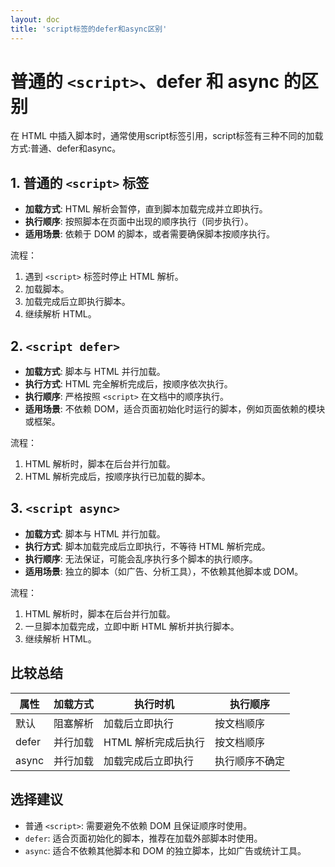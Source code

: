 ```yaml
---
layout: doc
title: 'script标签的defer和async区别'
---
```


# 普通的 `<script>`、defer 和 async 的区别

在 HTML 中插入脚本时，通常使用script标签引用，script标签有三种不同的加载方式:普通、defer和async。

## 1. 普通的 `<script>` 标签

- **加载方式**: HTML 解析会暂停，直到脚本加载完成并立即执行。
- **执行顺序**: 按照脚本在页面中出现的顺序执行（同步执行）。
- **适用场景**: 依赖于 DOM 的脚本，或者需要确保脚本按顺序执行。

流程：
1. 遇到 `<script>` 标签时停止 HTML 解析。
2. 加载脚本。
3. 加载完成后立即执行脚本。
4. 继续解析 HTML。

## 2. `<script defer>`

- **加载方式**: 脚本与 HTML 并行加载。
- **执行方式**: HTML 完全解析完成后，按顺序依次执行。
- **执行顺序**: 严格按照 `<script>` 在文档中的顺序执行。
- **适用场景**: 不依赖 DOM，适合页面初始化时运行的脚本，例如页面依赖的模块或框架。

流程：
1. HTML 解析时，脚本在后台并行加载。
2. HTML 解析完成后，按顺序执行已加载的脚本。

## 3. `<script async>`

- **加载方式**: 脚本与 HTML 并行加载。
- **执行方式**: 脚本加载完成后立即执行，不等待 HTML 解析完成。
- **执行顺序**: 无法保证，可能会乱序执行多个脚本的执行顺序。
- **适用场景**: 独立的脚本（如广告、分析工具），不依赖其他脚本或 DOM。

流程：
1. HTML 解析时，脚本在后台并行加载。
2. 一旦脚本加载完成，立即中断 HTML 解析并执行脚本。
3. 继续解析 HTML。

## 比较总结

| 属性 | 加载方式 | 执行时机 | 执行顺序 |
|------|----------|----------|----------|
| 默认 | 阻塞解析 | 加载后立即执行 | 按文档顺序 |
| defer | 并行加载 | HTML 解析完成后执行 | 按文档顺序 |
| async | 并行加载 | 加载完成后立即执行 | 执行顺序不确定 |

## 选择建议

- 普通 `<script>`: 需要避免不依赖 DOM 且保证顺序时使用。
- `defer`: 适合页面初始化的脚本，推荐在加载外部脚本时使用。
- `async`: 适合不依赖其他脚本和 DOM 的独立脚本，比如广告或统计工具。